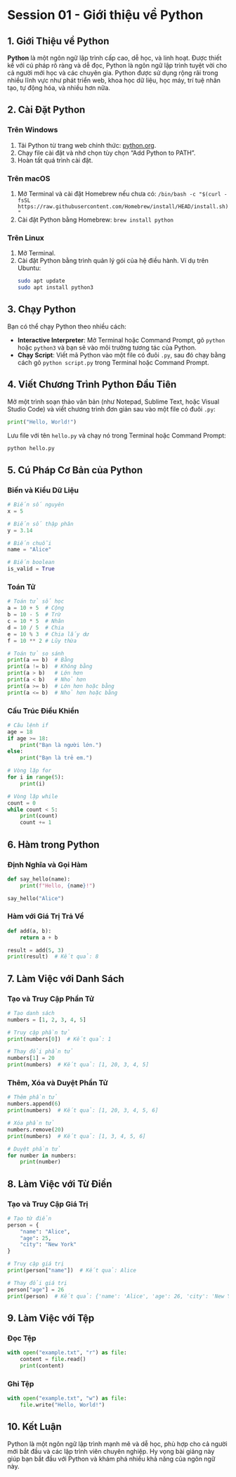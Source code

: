 # Session 01 - Giới thiệu về Python

## 1. Giới Thiệu về Python

**Python** là một ngôn ngữ lập trình cấp cao, dễ học, và linh hoạt. Được thiết kế với cú pháp rõ ràng và dễ đọc, Python là ngôn ngữ lập trình tuyệt vời cho cả người mới học và các chuyên gia. Python được sử dụng rộng rãi trong nhiều lĩnh vực như phát triển web, khoa học dữ liệu, học máy, trí tuệ nhân tạo, tự động hóa, và nhiều hơn nữa.

## 2. Cài Đặt Python

### Trên Windows
1. Tải Python từ trang web chính thức: [python.org](https://www.python.org/downloads/).
2. Chạy file cài đặt và nhớ chọn tùy chọn “Add Python to PATH”.
3. Hoàn tất quá trình cài đặt.

### Trên macOS
1. Mở Terminal và cài đặt Homebrew nếu chưa có: `/bin/bash -c "$(curl -fsSL https://raw.githubusercontent.com/Homebrew/install/HEAD/install.sh)"`
2. Cài đặt Python bằng Homebrew: `brew install python`

### Trên Linux
1. Mở Terminal.
2. Cài đặt Python bằng trình quản lý gói của hệ điều hành. Ví dụ trên Ubuntu:
   ```bash
   sudo apt update
   sudo apt install python3
   ```

## 3. Chạy Python

Bạn có thể chạy Python theo nhiều cách:
- **Interactive Interpreter**: Mở Terminal hoặc Command Prompt, gõ `python` hoặc `python3` và bạn sẽ vào môi trường tương tác của Python.
- **Chạy Script**: Viết mã Python vào một file có đuôi `.py`, sau đó chạy bằng cách gõ `python script.py` trong Terminal hoặc Command Prompt.

## 4. Viết Chương Trình Python Đầu Tiên

Mở một trình soạn thảo văn bản (như Notepad, Sublime Text, hoặc Visual Studio Code) và viết chương trình đơn giản sau vào một file có đuôi `.py`:

```python
print("Hello, World!")
```

Lưu file với tên `hello.py` và chạy nó trong Terminal hoặc Command Prompt:

```bash
python hello.py
```

## 5. Cú Pháp Cơ Bản của Python

### Biến và Kiểu Dữ Liệu

```python
# Biến số nguyên
x = 5

# Biến số thập phân
y = 3.14

# Biến chuỗi
name = "Alice"

# Biến boolean
is_valid = True
```

### Toán Tử

```python
# Toán tử số học
a = 10 + 5  # Cộng
b = 10 - 5  # Trừ
c = 10 * 5  # Nhân
d = 10 / 5  # Chia
e = 10 % 3  # Chia lấy dư
f = 10 ** 2 # Lũy thừa

# Toán tử so sánh
print(a == b)  # Bằng
print(a != b)  # Không bằng
print(a > b)   # Lớn hơn
print(a < b)   # Nhỏ hơn
print(a >= b)  # Lớn hơn hoặc bằng
print(a <= b)  # Nhỏ hơn hoặc bằng
```

### Cấu Trúc Điều Khiển

```python
# Câu lệnh if
age = 18
if age >= 18:
    print("Bạn là người lớn.")
else:
    print("Bạn là trẻ em.")

# Vòng lặp for
for i in range(5):
    print(i)

# Vòng lặp while
count = 0
while count < 5:
    print(count)
    count += 1
```

## 6. Hàm trong Python

### Định Nghĩa và Gọi Hàm

```python
def say_hello(name):
    print(f"Hello, {name}!")

say_hello("Alice")
```

### Hàm với Giá Trị Trả Về

```python
def add(a, b):
    return a + b

result = add(5, 3)
print(result)  # Kết quả: 8
```

## 7. Làm Việc với Danh Sách

### Tạo và Truy Cập Phần Tử

```python
# Tạo danh sách
numbers = [1, 2, 3, 4, 5]

# Truy cập phần tử
print(numbers[0])  # Kết quả: 1

# Thay đổi phần tử
numbers[1] = 20
print(numbers)  # Kết quả: [1, 20, 3, 4, 5]
```

### Thêm, Xóa và Duyệt Phần Tử

```python
# Thêm phần tử
numbers.append(6)
print(numbers)  # Kết quả: [1, 20, 3, 4, 5, 6]

# Xóa phần tử
numbers.remove(20)
print(numbers)  # Kết quả: [1, 3, 4, 5, 6]

# Duyệt phần tử
for number in numbers:
    print(number)
```

## 8. Làm Việc với Từ Điển

### Tạo và Truy Cập Giá Trị

```python
# Tạo từ điển
person = {
    "name": "Alice",
    "age": 25,
    "city": "New York"
}

# Truy cập giá trị
print(person["name"])  # Kết quả: Alice

# Thay đổi giá trị
person["age"] = 26
print(person)  # Kết quả: {'name': 'Alice', 'age': 26, 'city': 'New York'}
```

## 9. Làm Việc với Tệp

### Đọc Tệp

```python
with open("example.txt", "r") as file:
    content = file.read()
    print(content)
```

### Ghi Tệp

```python
with open("example.txt", "w") as file:
    file.write("Hello, World!")
```

## 10. Kết Luận

Python là một ngôn ngữ lập trình mạnh mẽ và dễ học, phù hợp cho cả người mới bắt đầu và các lập trình viên chuyên nghiệp. Hy vọng bài giảng này giúp bạn bắt đầu với Python và khám phá nhiều khả năng của ngôn ngữ này.